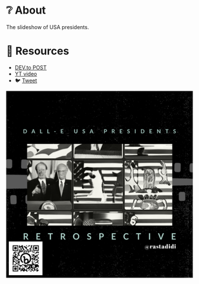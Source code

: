 # ❔ About

The slideshow of USA presidents.

# 🔖 Resources

- [DEV.to POST](https://dev.to/adriens/dall-e-mini-hand-made-usa-presidents-2gj6)
- [YT video](https://youtu.be/49uAKyAVNX8)
- 🐦 [Tweet](https://twitter.com/rastadidi/status/1543691490274119681)


![](img/COVER.png)
